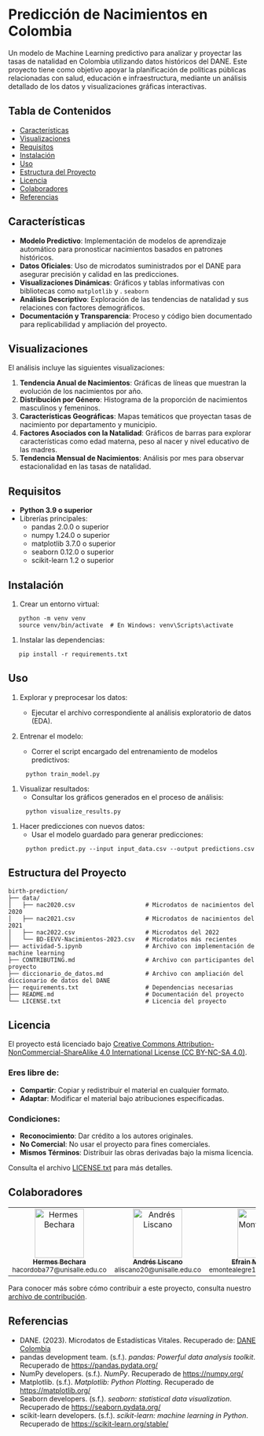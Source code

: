 # Predicción de Nacimientos en Colombia
Un modelo de Machine Learning predictivo para analizar y proyectar las tasas de natalidad en Colombia utilizando datos históricos del DANE. Este proyecto tiene como objetivo apoyar la planificación de políticas públicas relacionadas con salud, educación e infraestructura, mediante un análisis detallado de los datos y visualizaciones gráficas interactivas.
## Tabla de Contenidos
- [Características](#caracter%C3%ADsticas)
- [Visualizaciones](#visualizaciones)
- [Requisitos](#requisitos)
- [Instalación](#instalaci%C3%B3n)
- [Uso](#uso)
- [Estructura del Proyecto](#estructura-del-proyecto)
- [Licencia](#licencia)
- [Colaboradores](#colaboradores)
- [Referencias](#referencias)

## Características
- **Modelo Predictivo**: Implementación de modelos de aprendizaje automático para pronosticar nacimientos basados en patrones históricos.
- **Datos Oficiales**: Uso de microdatos suministrados por el DANE para asegurar precisión y calidad en las predicciones.
- **Visualizaciones Dinámicas**: Gráficos y tablas informativas con bibliotecas como `matplotlib` y . `seaborn`
- **Análisis Descriptivo**: Exploración de las tendencias de natalidad y sus relaciones con factores demográficos.
- **Documentación y Transparencia**: Proceso y código bien documentado para replicabilidad y ampliación del proyecto.

## Visualizaciones
El análisis incluye las siguientes visualizaciones:
1. **Tendencia Anual de Nacimientos**: Gráficas de líneas que muestran la evolución de los nacimientos por año.
2. **Distribución por Género**: Histograma de la proporción de nacimientos masculinos y femeninos.
3. **Características Geográficas**: Mapas temáticos que proyectan tasas de nacimiento por departamento y municipio.
4. **Factores Asociados con la Natalidad**: Gráficos de barras para explorar características como edad materna, peso al nacer y nivel educativo de las madres.
5. **Tendencia Mensual de Nacimientos**: Análisis por mes para observar estacionalidad en las tasas de natalidad.

## Requisitos
- **Python 3.9 o superior**
- Librerías principales:
    - pandas 2.0.0 o superior
    - numpy 1.24.0 o superior
    - matplotlib 3.7.0 o superior
    - seaborn 0.12.0 o superior
    - scikit-learn 1.2 o superior

## Instalación
1. Crear un entorno virtual:
``` 
   python -m venv venv
   source venv/bin/activate  # En Windows: venv\Scripts\activate
```
1. Instalar las dependencias:
``` 
   pip install -r requirements.txt
```
## Uso
1. Explorar y preprocesar los datos:
    - Ejecutar el archivo correspondiente al análisis exploratorio de datos (EDA).

2. Entrenar el modelo:
    - Correr el script encargado del entrenamiento de modelos predictivos:
``` 
     python train_model.py
```
1. Visualizar resultados:
    - Consultar los gráficos generados en el proceso de análisis:
``` 
     python visualize_results.py
```
1. Hacer predicciones con nuevos datos:
    - Usar el modelo guardado para generar predicciones:
``` 
     python predict.py --input input_data.csv --output predictions.csv
```
## Estructura del Proyecto
``` 
birth-prediction/
├── data/
│   ├── nac2020.csv                    # Microdatos de nacimientos del 2020
│   ├── nac2021.csv                    # Microdatos de nacimientos del 2021
│   ├── nac2022.csv                    # Microdatos del 2022
│   └── BD-EEVV-Nacimientos-2023.csv   # Microdatos más recientes
├── actividad-5.ipynb                  # Archivo con implementación de machine learning
├── CONTRIBUTING.md                    # Archivo con participantes del proyecto
├── diccionario_de_datos.md            # Archivo con ampliación del diccionario de datos del DANE
├── requirements.txt                   # Dependencias necesarias
├── README.md                          # Documentación del proyecto
└── LICENSE.txt                        # Licencia del proyecto
```

## Licencia
El proyecto está licenciado bajo [Creative Commons Attribution-NonCommercial-ShareAlike 4.0 International License (CC BY-NC-SA 4.0)](http://creativecommons.org/licenses/by-nc-sa/4.0/).
### Eres libre de:
- **Compartir**: Copiar y redistribuir el material en cualquier formato.
- **Adaptar**: Modificar el material bajo atribuciones especificadas.

### Condiciones:
- **Reconocimiento**: Dar crédito a los autores originales.
- **No Comercial**: No usar el proyecto para fines comerciales.
- **Mismos Términos**: Distribuir las obras derivadas bajo la misma licencia.

Consulta el archivo [LICENSE.txt](LICENSE.txt) para más detalles.

## Colaboradores

<table>
  <tr>
    <td align="center">
      <a href="https://github.com/Hbechara-dev">
        <img src="https://github.com/Hbechara-dev.png" width="100px;" alt="Hermes Bechara"/><br>
        <sub><b>Hermes Bechara</b></sub>
      </a><br>
      <sub>hacordoba77@unisalle.edu.co</sub>
    </td>
    <td align="center">
      <a href="https://github.com/leoliscanoa">
        <img src="https://github.com/leoliscanoa.png" width="100px;" alt="Andrés Liscano"/><br>
        <sub><b>Andrés Liscano</b></sub>
      </a><br>
      <sub>aliscano20@unisalle.edu.co</sub>
    </td>
    <td align="center">
      <a href="https://github.com/EfraMonR">
        <img src="https://github.com/EfraMonR.png" width="100px;" alt="Efrain Montealegre"/><br>
        <sub><b>Efrain Montealegre</b></sub>
      </a><br>
      <sub>emontealegre19@unisalle.edu.co)</sub>
    </td>
  </tr>
</table>

Para conocer más sobre cómo contribuir a este proyecto, consulta nuestro [archivo de contribución](CONTRIBUTING.md).

## Referencias
- DANE. (2023). Microdatos de Estadísticas Vitales. Recuperado de: [DANE Colombia](https://www.dane.gov.co)
- pandas development team. (s.f.). *pandas: Powerful data analysis toolkit*. Recuperado de https://pandas.pydata.org/
- NumPy developers. (s.f.). *NumPy*. Recuperado de https://numpy.org/
- Matplotlib. (s.f.). *Matplotlib: Python Plotting*. Recuperado de https://matplotlib.org/
- Seaborn developers. (s.f.). *seaborn: statistical data visualization*. Recuperado de https://seaborn.pydata.org/
- scikit-learn developers. (s.f.). *scikit-learn: machine learning in Python*. Recuperado de https://scikit-learn.org/stable/
